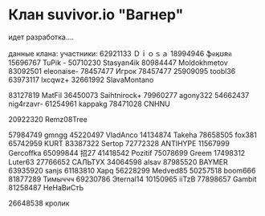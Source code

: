 # Клан suvivor.io "Вагнер"
идет разработка....


данные клана:
участники:
62921133 Ｄｉｏｓａ
18994946 ֆคӄʊʀค
15696767 TuPik - 
50710230 Stasyan4ik
80984447 Moldokhmetov
83092501 eleonaise-
78457477 Игрок 78457477
25909095 toobl36
63973117 lxcqwz+
32661992 SlavaMontano

83127819 MatFil
36450073 Saihtnirock+
79960277 agony322
54662437 nig4rzavr-
61254961 kappakg
78471028 CNHNU

20922320 Remz08Tree

57984749 gmngg
45220497 VladAnco
14134874 Takeha
78658505 fox381
65742959 KURT
83387322 Sertop
72772328 ANTIHYPE
11567999 Gercoffka
65099844 招27
41418542 Pozitif
75078699 Greem
17498312 Luter63
27766652 САЛЬТУХ
34064598 alsav
87985520 BAYMER
63935920 sanjs
61183810 Xapq
56228299 Medved85
50257518 boom666
81877289 Тимыччч
69230786 Эternal14
10150965 iiTzB
77898657 Gambit
81258487 НеНаВиСтЬ

26648538 кролик
